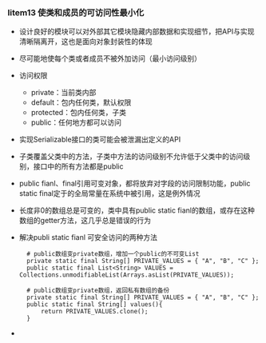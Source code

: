 


### Iitem13 使类和成员的可访问性最小化

* 设计良好的模块可以对外部其它模块隐藏内部数据和实现细节，把API与实现清晰隔离开，这也是面向对象封装性的体现

* 尽可能地使每个类或者成员不被外加访问（最小访问级别）

* 访问权限
	* private：当前类内部
	* default：包内任何类，默认权限
	* protected：包内任何类，子类
	* public：任何地方都可以访问

* 实现Serializable接口的类可能会被泄漏出定义的API

* 子类覆盖父类中的方法，子类中方法的访问级别不允许低于父类中的访问级别，接口中的所有方法都是public

* public fianl、final引用可变对象，都将放弃对字段的访问限制功能，public static final定于的全局常量在系统中被引用，这是例外情况

* 长度非0的数组总是可变的，类中具有public static fianl的数组，或存在这种数组的getter方法，这几乎总是错误的行为

* 解决publi static fianl 可安全访问的两种方法

		# public数组变private数组，增加一个public的不可变List
		private static final String[] PRIVATE_VALUES = { "A", "B", "C" };
		public static final List<String> VALUES = Collections.unmodifiableList(Arrays.asList(PRIVATE_VALUES));

		# public数组变private数组，返回私有数组的备份
		private static final String[] PRIVATE_VALUES = { "A", "B", "C" };
		public static final String[] values(){
			return PRIVATE_VALUES.clone();
		}

* 
